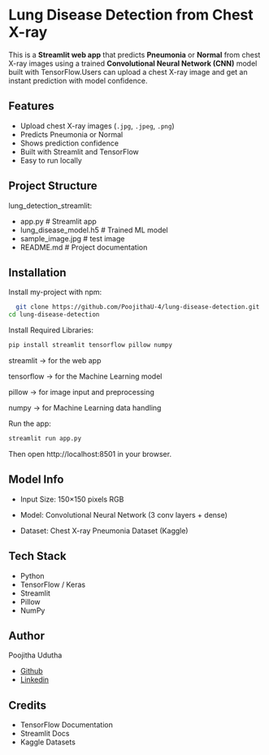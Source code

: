 
# Lung Disease Detection from Chest X-ray

This is a **Streamlit web app** that predicts **Pneumonia** or **Normal** from chest X-ray images using a trained **Convolutional Neural Network (CNN)** model built with TensorFlow.Users can upload a chest X-ray image and get an instant prediction with model confidence.



## Features

- Upload chest X-ray images (`.jpg`, `.jpeg`, `.png`)
- Predicts Pneumonia or Normal
- Shows prediction confidence
- Built with Streamlit and TensorFlow
- Easy to run locally


## Project Structure
lung_detection_streamlit:
- app.py # Streamlit app
- lung_disease_model.h5 # Trained ML model
- sample_image.jpg # test image
- README.md # Project documentation
## Installation

Install my-project with npm:

```bash
  git clone https://github.com/PoojithaU-4/lung-disease-detection.git
cd lung-disease-detection
```
  Install Required Libraries:
  ```bash
  pip install streamlit tensorflow pillow numpy
```
streamlit → for the web app

tensorflow → for the Machine Learning model

pillow → for image input and preprocessing

numpy → for Machine Learning data handling 

Run the app:
```bash
streamlit run app.py
```
Then open http://localhost:8501 in your browser.
## Model Info
- Input Size: 150×150 pixels RGB

- Model: Convolutional Neural Network (3 conv layers + dense)

- Dataset: Chest X-ray Pneumonia Dataset (Kaggle)
## Tech Stack

- Python
- TensorFlow / Keras
- Streamlit
- Pillow
- NumPy


## Author

 Poojitha Udutha
 - [Github](https://github.com/PoojithaU-4)
 - [Linkedin](https://www.linkedin.com/in/poojitha9023/)



## Credits
- TensorFlow Documentation
- Streamlit Docs
- Kaggle Datasets